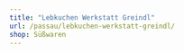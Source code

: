 ```yaml
---
title: "Lebkuchen Werkstatt Greindl"
url: /passau/lebkuchen-werkstatt-greindl/
shop: Süßwaren
---
```

